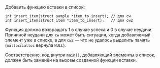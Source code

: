 Добавить функцию вставки в список:

    int insert_item(struct sample *item_to_insert); // для cw
    int insert_item(struct item *item_to_insert);   // для cw2

Функция должна возвращать 1 в случае успеха и 0 в случае неудачи. Причиной неудачи для `cw` может быть ситуация, когда добавляемый элемент уже в списке, а для `cw2` — что не удалось выделить память (`malloc`/`calloc` вернула `NULL`).

Соответственно, код внутри `main()`, добавляющий элементы в список, должен быть заменён на вызовы созданной функции вставки.
